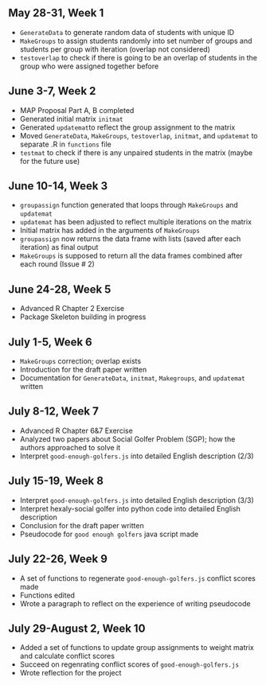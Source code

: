 ## May 28-31, Week 1
- `GenerateData` to generate random data of students with unique ID
- `MakeGroups` to assign students randomly into set number of groups
and students per group with iteration (overlap not considered)
- `testoverlap` to check if there is going to be an overlap of students
in the group who were assigned together before

## June 3-7, Week 2
- MAP Proposal Part A, B completed
- Generated initial matrix `initmat`
- Generated `updatemat`to reflect the group assignment to the matrix
- Moved `GenerateData`, `MakeGroups`, `testoverlap`, `initmat`, and `updatemat`
to separate .R in `functions` file
- `testmat` to check if there is any unpaired students in the matrix
  (maybe for the future use)

## June 10-14, Week 3
- `groupassign` function generated that loops through `MakeGroups` and `updatemat`
- `updatemat` has been adjusted to reflect multiple iterations on the matrix
- Initial matrix has added in the arguments of `MakeGroups`
- `groupassign` now returns the data frame with lists (saved after each iteration) as final output
- `MakeGroups` is supposed to return all the data frames combined after each round (Issue \# 2)

## June 24-28, Week 5
- Advanced R Chapter 2 Exercise
- Package Skeleton building in progress

## July 1-5, Week 6
- `MakeGroups` correction; overlap exists
- Introduction for the draft paper written
- Documentation for `GenerateData`, `initmat`, `Makegroups`, and `updatemat` written

## July 8-12, Week 7
- Advanced R Chapter 6&7 Exercise
- Analyzed two papers about Social Golfer Problem (SGP); how the authors approached to solve it
- Interpret `good-enough-golfers.js` into detailed English description (2/3)

## July 15-19, Week 8
- Interpret `good-enough-golfers.js` into detailed English description (3/3)
- Interpret hexaly-social golfer into python code into detailed English description
- Conclusion for the draft paper written
- Pseudocode for `good enough golfers` java script made

## July 22-26, Week 9
- A set of functions to regenerate `good-enough-golfers.js` conflict scores made
- Functions edited
- Wrote a paragraph to reflect on the experience of writing pseudocode

## July 29-August 2, Week 10
- Added a set of functions to update group assignments to weight matrix and calculate conflict scores
- Succeed on regenrating conflict scores of `good-enough-golfers.js`
- Wrote reflection for the project
